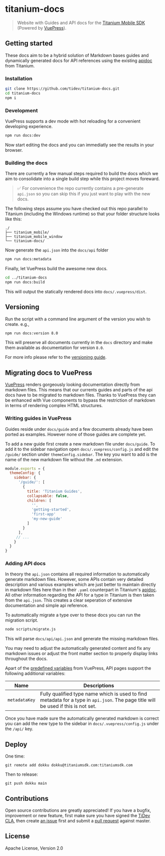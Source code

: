# titanium-docs

> Website with Guides and API docs for the [Titanium Mobile SDK](https://github.com/tidev/titanium_mobile) (Powered by [VuePress](https://vuepress.vuejs.org/)).

## Getting started

These docs aim to be a hybrid solution of Markdown bases guides and dynamically generated docs for API references using the existing [apidoc](https://github.com/tidev/titanium_mobile/tree/master/apidoc) from Titanium.

### Installation

```bash
git clone https://github.com/tidev/titanium-docs.git
cd titanium-docs
npm i
```

### Development

VuePress supports a dev mode with hot reloading for a convenient developing experience.

```bash
npm run docs:dev
```

Now start editing the docs and you can immediatly see the results in your browser.

### Building the docs

There are currently a few manual steps required to build the docs which we aim to consolidate into a single build step while this project moves foreward.

> ✅ For convenience the repo currently contains a pre-generate `api.json` so you can skip this if you just want to play with the new docs.

The following steps assume you have checked out this repo parallel to Titanium (including the Windows runtime) so that your folder structure looks like this:

```
./
├── titanium_mobile/
├── titanium_mobile_window
└── titanium-docs/
```

Now generate the `api.json` into the `docs/api` folder

```bash
npm run docs:metadata
```

Finally, let VuePress build the awesome new docs.

```bash
cd ../titanium-docs
npm run docs:build
```

This will output the statically rendered docs into `docs/.vuepress/dist`.

## Versioning

Run the script with a command line argument of the version you wish to create. e.g.,

```bash
npm run docs:version 8.0
```

This will preserve all documents currently in the `docs` directory and make them available as documentation for version `8.0`.

For more info please refer to the [versioning guide](https://titanium-docs-devkit.netlify.com/guide/versioning.html).

## Migrating docs to VuePress

[VuePress](https://vuepress.vuejs.org/) renders gorgeously looking documentation directly from markdown files. This means that our currents guides and parts of the api docs have to be migrated to markdown files. Thanks to VuePress they can be enhanced with Vue components to bypass the restriction of markdown in terms of rendering complex HTML structures.

### Writing guides in VuePress

Guides reside under `docs/guide` and a few documents already have been ported as examples. However none of those guides are complete yet.

To add a new guide first create a new markdown file under `docs/guide`. To add it to the sidebar navigation open `docs/.vuepress/config.js` and edit the `/guide/` section under `themeConfig.sidebar`. The key you want to add is the name of the new markdown file without the `.md` extension.

```js
module.exports = {
  themeConfig: {
    sidebar: {
      '/guide/': [
        {
          title: 'Titanium Guides',
          collapsable: false,
          children: [
            '',
            'getting-started',
            'first-app'
            'my-new-guide'
          ]
        }
      ],
     // ...
    }
  }
}
```

### Adding API docs

In theory the `api.json` contains all required information to automatically generate markdown files. However, some APIs contain very detailed description and various examples which are just better to maintain directly in markdown files here than in their `.yaml` counterpart in Titanium's [apidoc](https://github.com/tidev/titanium_mobile/tree/master/apidoc). All other information regarding the API for a type in Titanium is then taken from the `api.json`. This creates a clear seperation of extensive documentation and simple api reference.

To automatically migrate a type over to these docs you can run the migration script.

```bash
node scripts/migrate.js
```

This will parse `docs/api/api.json` and generate the missing markdown files.

You may need to adjust the automatically generated content and fix any markdown issues or adjust the front matter section to properly display links throughout the docs.

Apart of the [predefined variables](https://vuepress.vuejs.org/guide/frontmatter.html#predefined-variables) from VuePress, API pages support the following additional variables:

| Name | Descriptions |
| --- | --- |
| `metadataKey` | Fully qualified type name which is used to find metadata for a type in `api.json`. The page title will be used if this is not set. |

Once you have made sure the automatically generated markdown is correct you can add the new type to the sidebar in `docs/.vuepress/config.js` under the `/api/` key.

## Deploy

One time:

	git remote add dokku dokku@titaniumsdk.com:titaniumsdk.com

Then to release:

	git push dokku main

## Contributions

Open source contributions are greatly appreciated! If you have a bugfix, improvement or new feature, first make sure you have signed the [TiDev CLA](https://github.com/tidev/organization-docs/blob/main/AUTHORIZED_CONTRIBUTORS.md), then create
[an issue](https://github.com/tidev/titanium-docs/issues/new) first and submit a [pull request](https://github.com/tidev/titanium-docs/pulls/new) against master.

## License

Apache License, Version 2.0
